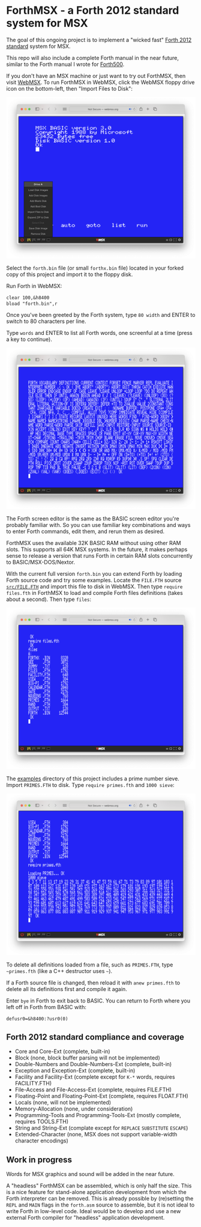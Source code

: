 # ForthMSX - a Forth 2012 standard system for MSX

The goal of this ongoing project is to implement a "wicked fast" [Forth 2012 standard](https://forth-standard.org/standard/words) system for MSX.

This repo will also include a complete Forth manual in the near future, similar to the Forth manual I wrote for [Forth500](https://github.com/Robert-van-Engelen/Forth500).

If you don't have an MSX machine or just want to try out ForthMSX, then visit [WebMSX](http://webmsx.org).  To run ForthMSX in WebMSX, click the WebMSX floppy drive icon on the bottom-left, then "Import Files to Disk":

![ForthMSX](img/forthmsx1.png)

Select the `forth.bin` file (or small `forthx.bin` file) located in your forked copy of this project and import it to the floppy disk.

Run Forth in WebMSX:

    clear 100,&h8400
    bload "forth.bin",r

Once you've been greeted by the Forth system, type `80 width` and ENTER to switch to 80 characters per line.

Type `words` and ENTER to list all Forth words, one screenful at a time (press a key to continue).

![ForthMSX](img/forthmsx2.png)

The Forth screen editor is the same as the BASIC screen editor you're probably familiar with.  So you can use familiar key combinations and ways to enter Forth commands, edit them, and rerun them as desired.

ForthMSX uses the available 32K BASIC RAM without using other RAM slots.  This supports all 64K MSX systems.  In the future, it makes perhaps sense to release a version that runs Forth in certain RAM slots concurrently to BASIC/MSX-DOS/Nextor.

With the current full version `forth.bin` you can extend Forth by loading Forth source code and try some examples.  Locate the `FILE.FTH` source [`src/FILE.FTH`](src/FILE.FTH) and import this file to disk in WebMSX.  Then type `require files.fth` in ForthMSX to load and compile Forth files definitions (takes about a second).  Then type `files`:

![ForthMSX](img/forthmsx3.png)

The [examples](examples) directory of this project includes a prime number sieve.  Import `PRIMES.FTH` to disk.  Type `require primes.fth` and `1000 sieve`:

![ForthMSX](img/forthmsx4.png)

To delete all definitions loaded from a file, such as `PRIMES.FTH`, type `~primes.fth` (like a C++ destructor uses `~`).

If a Forth source file is changed, then reload it with `anew primes.fth` to delete all its definitions first and compile it again.

Enter `bye` in Forth to exit back to BASIC.  You can return to Forth where you left off in Forth from BASIC with:

    defusr0=&h8400:?usr0(0)

## Forth 2012 standard compliance and coverage

- Core and Core-Ext (complete, built-in)
- Block (none, block buffer parsing will not be implemented)
- Double-Numbers and Double-Numbers-Ext (complete, built-in)
- Exception and Exception-Ext (complete, built-in)
- Facility and Facility-Ext (complete except for `K-*` words, requires FACILITY.FTH)
- File-Access and File-Access-Ext (complete, requires FILE.FTH)
- Floating-Point and Floating-Point-Ext (complete, requires FLOAT.FTH)
- Locals (none, will not be implemented)
- Memory-Allocation (none, under consideration)
- Programming-Tools and Programming-Tools-Ext (mostly complete, requires TOOLS.FTH)
- String and String-Ext (complate except for `REPLACE` `SUBSTITUTE` `ESCAPE`)
- Extended-Character (none, MSX does not support variable-width character encodings)

## Work in progress

Words for MSX graphics and sound will be added in the near future.

A "headless" ForthMSX can be assembled, which is only half the size.  This is a nice feature for stand-alone application development from which the Forth interpreter can be removed.  This is already possible by (re)setting the `REPL` and `MAIN` flags in the `forth.asm` source to assemble, but it is not ideal to write Forth in low-level code.  Ideal would be to develop and use a new external Forth compiler for "headless" application development.
